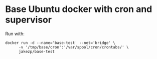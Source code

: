 # Base Ubuntu docker with cron and supervisor 

Run with:
```
docker run -d --name='base-test' --net='bridge' \
      -v '/tmp/base/cron':'/var/spool/cron/crontabs/' \
      jakezp/base-test
```
